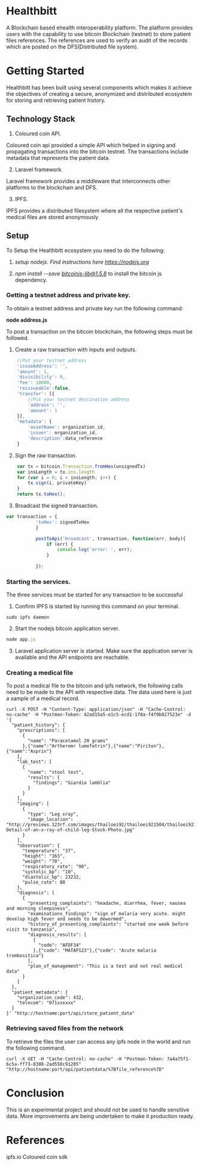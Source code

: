 # Healthbitt
A Blockchain based ehealth interoperability platform. The platform provides users with the capability to use bitcoin Blockchain (testnet) 
to store patient files references. The references are used to verify an audit of the records which are posted on the DFS(Distributed file system).

# Getting Started
Healthbitt has been built using several components which makes it achieve the objectives of creating a secure, anonymized and distributed ecosystem
for storing and retrieving patient history.
## Technology Stack

1. Coloured coin API.
 
Coloured coin api provided a simple API which helped in signing and propagating transactions into the bitcoin testnet. The transactions
include metadata that represents the patient data.

2. Laravel framework.

Laravel framework provides a middleware that interconnects other platforms to the blockchain and DFS.

3. IPFS.

 IPFS provides a distributed filesystem where all the respective patient's medical files are stored anonymously

## Setup

 To Setup the Healthbitt ecosystem you need to do the following:
 
 
 1. *setup nodejs. Find instructions here https://nodejs.org*

 2. *npm install --save bitcoinjs-lib@1.5.8* to install the bitcoin js dependency.



### Getting a testnet address and private key.
To obtain a testnet address and private key run the following command:

**node address.js**


To post a transaction on the bitcoin blockchain, the following steps must be followed.
 
 1. Create a raw transaction with inputs and outputs.

```javascript {
    //Put your testnet address
    'issueAddress': '',
    'amount': 1,
    'divisibility': 0,
    'fee': 10000,
    'reissueable':false,
    'transfer': [{
        //Put your testnet destination address
    	'address': '',
    	'amount': 1
    }],
    'metadata': {
        'assetName': organization_id,
        'issuer': organization_id,
        'description':data_reference 
    }
```

 2. Sign the raw transaction.

```javascript var privateKey = bitcoin.ECKey.fromWIF(wif)
    var tx = bitcoin.Transaction.fromHex(unsignedTx)
    var insLength = tx.ins.length
    for (var i = 0; i < insLength; i++) {
        tx.sign(i, privateKey)
    }
    return tx.toHex();
 ```

 3. Broadcast the signed transaction.

 ```javascript
 var transaction = {
		    'txHex': signedTxHex
			}

			postToApi('broadcast', transaction, function(err, body){
			    if (err) {
			        console.log('error: ', err);
			    }
			
			});
```

### Starting the services.

The three services must be started for any transaction to be successful

  1. Confirm IPFS is started by running this command on your terminal.


```
sudo ipfs daemon
```
  
  2. Start the nodejs bitcoin application server.
```javascript 
node app.js
```

  3. Laravel application server is started.
  Make sure the application server is available and the API endpoints are reachable.


### Creating a medical file
To post a medical file to the bitcoin and ipfs network, the following calls need to be made to the API with respective data. The data used here is just a 
sample of a medical record.

```
curl -X POST -H "Content-Type: application/json" -H "Cache-Control: no-cache" -H "Postman-Token: 42ad15a5-e1c5-ecd1-1f8a-f4f9b027523e" -d '{
  "patient_history": {
    "prescriptions": [
      {
        "name": "Paracetamol 20 grams"
      },{"name":"Artheremr lumefatrin"},{"name":"Piriton"},{"name":"Asprin"}
    ],
    "lab_test": [
      {
        "name": "stool test",
        "results": {
          "findings": "Giardia lamblia"
        }
      }
    ],
    "imaging": [
      {
        "type": "Leg xray",
        "image_location": "http://previews.123rf.com/images/thailoei92/thailoei921504/thailoei92150400096/39098986-Detail-of-an-x-ray-of-child-leg-Stock-Photo.jpg"
      }
    ],
    "observation": {
      "temperature": "37",
      "height": "163",
      "weight": "70",
      "respiratory_rate": "90",
      "systolic_bp": "10",
      "diastolic_bp": 23232,
      "pulse_rate": 88
    },
    "diagnosis": [
      {
        "presenting_complaints": "headache, diarrhea, fever, nausea and morning sleepiness",
        "examinations_findings": "sign of malaria very acute. might develop high fever and needs to be dewormed",
        "history_of_presenting_complaints": "started one week before visit to tanzania",
        "diagnosis_results": [
          {
            "code": "AFDF34"
          },{"code": "MATAFS23"},{"code": "Acute malaria trombositica"}
        ],
        "plan_of_management": "This is a test and not real medical data"
      }
    ]
  },
  "patient_metadata": {
    "organization_code": 432,
    "telecom": "071xxxxxx"
  }
}' "http://hostname:port/api/store_patient_data"
```

### Retrieving saved files from the network

To retrieve the files the user can access any ipfs node in the world and run the following command.

```
curl -X GET -H "Cache-Control: no-cache" -H "Postman-Token: 7a4a75f1-6c5a-ff73-8308-2ad550c91285" "http://hostname:port/api/patientdata/%7Bfile_reference%7D"

```

# Conclusion
This is an experimental project and should not be used to handle sensitive data. More improvements are being undertaken to make it production ready.

# References
ipfs.io
Coloured coin sdk
